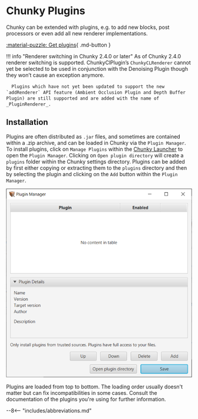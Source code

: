# Chunky Plugins

Chunky can be extended with plugins, e.g. to add new blocks, post processors or even add all new renderer implementations.

[:material-puzzle: Get plugins](plugins){ .md-button }


!!! info "Renderer switching in Chunky 2.4.0 or later"
      As of Chunky 2.4.0 renderer switching is supported. ChunkyClPlugin’s `ChunkyCLRenderer` cannot yet be selected to be used in conjunction with the Denoising Plugin though they won’t cause an exception anymore.

      Plugins which have not yet been updated to support the new `addRenderer` API feature (Ambient Occlusion Plugin and Depth Buffer Plugin) are still supported and are added with the name of _PluginRenderer_.

## Installation

Plugins are often distributed as `.jar` files, and sometimes are contained within a .zip archive, and can be loaded in Chunky via the `Plugin Manager`. To install plugins, click on `Manage Plugins` within the [Chunky Launcher](../getting_started/index.md) to open the `Plugin Manager`. Clicking on `Open plugin directory` will create a `plugins` folder within the Chunky settings directory. Plugins can be added by first either copying or extracting them to the `plugins` directory and then by selecting the plugin and clicking on the `Add` button within the `Plugin Manager`.

![Plugin Manager](../img/getting_started/chunky_launcher_plugin_manager.png)

Plugins are loaded from top to bottom. The loading order usually doesn't matter but can fix incompatibilities in some cases. Consult the documentation of the plugins you're using for further information.

--8<-- "includes/abbreviations.md"
